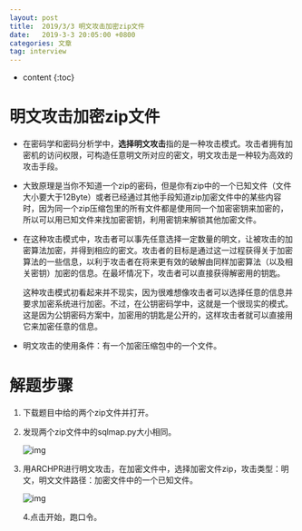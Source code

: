 ```yaml
---
layout: post
title:  2019/3/3 明文攻击加密zip文件
date:   2019-3-3 20:05:00 +0800
categories: 文章
tag: interview
---
```


* content
{:toc}



明文攻击加密zip文件
====================================
- 在密码学和密码分析学中，**选择明文攻击**指的是一种攻击模式。攻击者拥有加密机的访问权限，可构造任意明文所对应的密文，明文攻击是一种较为高效的攻击手段。

- 大致原理是当你不知道一个zip的密码，但是你有zip中的一个已知文件（文件大小要大于12Byte）或者已经通过其他手段知道zip加密文件中的某些内容时，因为同一个zip压缩包里的所有文件都是使用同一个加密密钥来加密的，所以可以用已知文件来找加密密钥，利用密钥来解锁其他加密文件。

- 在这种攻击模式中，攻击者可以事先任意选择一定数量的明文，让被攻击的加密算法加密，并得到相应的密文。攻击者的目标是通过这一过程获得关于加密算法的一些信息，以利于攻击者在将来更有效的破解由同样加密算法（以及相关密钥）加密的信息。在最坏情况下，攻击者可以直接获得解密用的钥匙。

  这种攻击模式初看起来并不现实，因为很难想像攻击者可以选择任意的信息并要求加密系统进行加密。不过，在公钥密码学中，这就是一个很现实的模式。这是因为公钥密码方案中，加密用的钥匙是公开的，这样攻击者就可以直接用它来加密任意的信息。

- 明文攻击的使用条件：有一个加密压缩包中的一个文件。




# 解题步骤

1. 下载题目中给的两个zip文件并打开。

2. 发现两个zip文件中的sqlmap.py大小相同。

   ![img](https://wxt.sinaimg.cn/thumb300/0066mMjily1g0pyqppsrrj30ln09wwfv.jpg?tags=%5B%5D)

3. 用ARCHPR进行明文攻击，在加密文件中，选择加密文件zip，攻击类型：明文，明文文件路径：加密文件中的一个已知文件。

   ![img](https://wxt.sinaimg.cn/thumb300/0066mMjily1g0q02erg4sj30d00cnglr.jpg?tags=%5B%5D)

   4.点击开始，跑口令。

